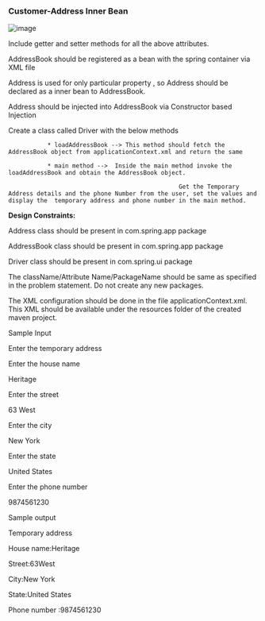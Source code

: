 ### Customer-Address Inner Bean

![image](https://github.com/abhisheks008/Cognizant-Java-FSE-Hands-ons-2023/assets/68724349/70ac7ee7-4e07-4980-b821-a3d41cba5a51)

Include getter and setter methods for all the above attributes.

AddressBook should be registered as a bean with the spring container via XML file

Address is used for only particular property , so Address should be declared as a inner bean to AddressBook.

Address should be injected into AddressBook via Constructor based Injection

Create a class called Driver with the below methods

               * loadAddressBook --> This method should fetch the AddressBook object from applicationContext.xml and return the same    

               * main method -->  Inside the main method invoke the loadAddressBook and obtain the AddressBook object. 

                                                    Get the Temporary Address details and the phone Number from the user, set the values and display the  temporary address and phone number in the main method.

**Design Constraints:**

Address class should be present in com.spring.app package

AddressBook class should be present in com.spring.app package

Driver class should be present in com.spring.ui package

The className/Attribute Name/PackageName should be same as specified in the problem statement. Do not create any new packages.

The XML configuration should be done in the file applicationContext.xml. This XML should be available under the resources folder of the created maven project.

 

 

 

Sample Input

Enter the temporary address

Enter the house name

Heritage

Enter the street

63 West

Enter the city

New York

Enter the state

United States

Enter the phone number

9874561230

Sample output

Temporary address

House name:Heritage

Street:63West

City:New York

State:United States

Phone number :9874561230
